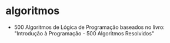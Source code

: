 # algoritmos
- 500 Algoritmos de Lógica de Programação baseados no livro: "Introdução à Programação - 500 Algoritmos Resolvidos"